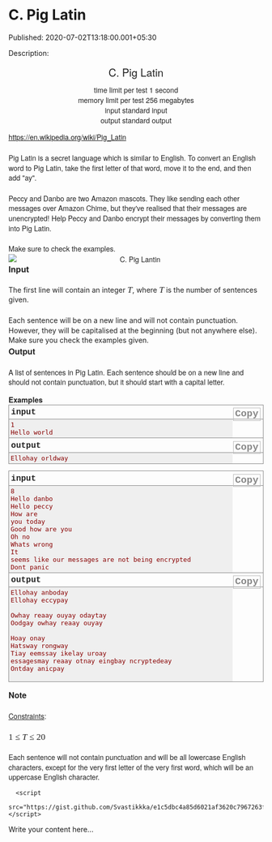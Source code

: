 # C. Pig Latin

Published: 2020-07-02T13:18:00.001+05:30

Description: 
      <div class="header" style="caret-color: rgb(34, 34, 34); color: #222222;
      font-family: &quot;Helvetica Neue&quot;, Helvetica, Arial, sans-serif; font-size:
      14px; margin: 0px 0px 1em; padding: 0px; text-align: center; text-size-adjust:
      auto;"><div class="title" style="font-size: 21px; margin: 0px 0px 0.5em; padding:
      0px;">C. Pig Latin</div><div class="time-limit" style="margin: 0px auto; padding:
      0px;"><div class="property-title" style="display: inline; margin: 0px; padding: 0px 4px
      0px 0px;">time limit per test</div>1 second</div><div class="memory-limit"
      style="margin: 0px auto; padding: 0px;"><div class="property-title" style="display:
      inline; margin: 0px; padding: 0px 4px 0px 0px;">memory limit per test</div>256
      megabytes</div><div class="input-file" style="margin: 0px auto; padding:
      0px;"><div class="property-title" style="display: inline; margin: 0px; padding: 0px 4px
      0px 0px;">input</div>standard input</div><div class="output-file"
      style="margin: 0px auto; padding: 0px;"><div class="property-title" style="display:
      inline; margin: 0px; padding: 0px 4px 0px 0px;">output</div>standard
      output</div></div><div style="caret-color: rgb(34, 34, 34); color: #222222;
      font-family: &quot;Helvetica Neue&quot;, Helvetica, Arial, sans-serif; font-size:
      14px; margin: 0px; padding: 0px; text-size-adjust: auto;"><p style="font-size: 1em;
      line-height: 1.4em; margin: 0px 0px 1em !important; padding: 0px;"><a
      href="https://en.wikipedia.org/wiki/Pig_Latin" style="color: #4d87c7; text-decoration-line:
      none;">https://en.wikipedia.org/wiki/Pig_Latin</a></p><p style="font-size:
      1em; line-height: 1.4em; margin: 1.5em 0px 0px; padding: 0px;">Pig Latin is a secret
      language which is similar to English. To convert an English word to Pig Latin, take the first
      letter of that word, move it to the end, and then add "ay".</p><p style="font-size:
      1em; line-height: 1.4em; margin: 1.5em 0px 0px; padding: 0px;">Peccy and Danbo are two
      Amazon mascots. They like sending each other messages over Amazon Chime, but they've realised
      that their messages are unencrypted! Help Peccy and Danbo encrypt their messages by converting
      them into Pig Latin.<span
      class="Apple-converted-space">&nbsp;</span></p><p style="font-size: 1em;
      line-height: 1.4em; margin: 1.5em 0px 0px; padding: 0px;">Make sure to check the
      examples.</p><center><img alt="C. Pig Lantin" class="tex-graphics"
      src="https://espresso.codeforces.com/b6b777a587282111079103e0226e8f8343f4d6b8.png"
      style="border: 0px; display: block; margin: 0px; max-height: 100%; max-width: 100%;" title="C.
      Pig Lantin" /></center></div><div class="input-specification"
      style="caret-color: rgb(34, 34, 34); color: #222222; font-family: &quot;Helvetica
      Neue&quot;, Helvetica, Arial, sans-serif; font-size: 14px; margin: 0px; padding: 0px;
      text-size-adjust: auto;"><div class="section-title" style="font-size: 16.1px;
      font-weight: bold; margin: 0px; padding: 0px;">Input</div><p style="font-size:
      1em; line-height: 1.4em; margin: 1.5em 0px 0px; padding: 0px;">The first line will contain
      an integer<span class="Apple-converted-space">&nbsp;</span><span
      class="tex-span" style="font-family: &quot;times new roman&quot;, sans-serif;
      font-size: 17.5px; white-space: nowrap;"><i>T</i></span>, where<span
      class="Apple-converted-space">&nbsp;</span><span class="tex-span"
      style="font-family: &quot;times new roman&quot;, sans-serif; font-size: 17.5px;
      white-space: nowrap;"><i>T</i></span><span
      class="Apple-converted-space">&nbsp;</span>is the number of sentences
      given.<span class="Apple-converted-space">&nbsp;</span></p><p
      style="font-size: 1em; line-height: 1.4em; margin: 1.5em 0px 0px; padding: 0px;">Each
      sentence will be on a new line and will not contain punctuation. However, they will be
      capitalised at the beginning (but not anywhere else). Make sure you check the examples
      given.<span
      class="Apple-converted-space">&nbsp;</span></p></div><div
      class="output-specification" style="caret-color: rgb(34, 34, 34); color: #222222; font-family:
      &quot;Helvetica Neue&quot;, Helvetica, Arial, sans-serif; font-size: 14px; margin: 0px
      0px 1em; padding: 0px; text-size-adjust: auto;"><div class="section-title"
      style="font-size: 16.1px; font-weight: bold; margin: 0px; padding:
      0px;">Output</div><p style="font-size: 1em; line-height: 1.4em; margin: 1.5em 0px
      0px; padding: 0px;">A list of sentences in Pig Latin. Each sentence should be on a new line
      and should not contain punctuation, but it should start with a capital letter.<span
      class="Apple-converted-space">&nbsp;</span></p></div><div
      class="sample-tests" style="caret-color: rgb(34, 34, 34); color: #222222; font-family:
      Consolas, &quot;Lucida Console&quot;, &quot;Andale Mono&quot;,
      &quot;Bitstream Vera Sans Mono&quot;, &quot;Courier New&quot;, Courier;
      font-size: 0.9em; margin: 0px; padding: 0px; text-size-adjust: auto;"><div
      class="section-title" style="font-family: &quot;Helvetica Neue&quot;, Helvetica,
      Arial, sans-serif; font-size: 14.489999771118164px; font-weight: bold; margin: 0px; padding:
      0px;">Examples</div><div class="sample-test" style="margin: 0px; padding:
      0px;"><div class="input" style="border: 1px solid rgb(136, 136, 136); margin: 0px;
      padding: 0px;"><div class="title" style="border-bottom-color: rgb(136, 136, 136);
      border-bottom-style: solid; border-bottom-width: 1px; font-size: 1.3em; font-weight: bold;
      margin: 0px; padding: 0.25em; text-transform: lowercase;">input<div
      class="input-output-copier" data-clipboard-target="#id009324492888017143"
      id="id0005075874079501608" style="border: 1px solid rgb(185, 185, 185); color: rgb(136, 136,
      136) !important; cursor: pointer; float: right; font-size: 1.2rem; line-height: 1.1rem;
      margin: 1px; padding: 3px; text-transform: none;"
      title="Copy">Copy</div></div><pre id="id009324492888017143"
      style="background-color: #efefef; color: #880000; font-family: Consolas, &quot;Lucida
      Console&quot;, &quot;Andale Mono&quot;, &quot;Bitstream Vera Sans
      Mono&quot;, &quot;Courier New&quot;, Courier; font-size: 12.6px; line-height:
      1.25em; margin-bottom: 0px; margin-top: 0px; overflow-wrap: break-word; padding: 0.25em;
      white-space: pre-wrap;">1<br />Hello world<br /></pre></div><div
      class="output" style="border: 1px solid rgb(136, 136, 136); margin: 0px 0px 1em; padding: 0px;
      position: relative; top: -1px;"><div class="title" style="border-bottom-color: rgb(136,
      136, 136); border-bottom-style: solid; border-bottom-width: 1px; font-size: 1.3em;
      font-weight: bold; margin: 0px; padding: 0.25em; text-transform: lowercase;">output<div
      class="input-output-copier" data-clipboard-target="#id008234679533821785"
      id="id0008022832545212277" style="border: 1px solid rgb(185, 185, 185); color: rgb(136, 136,
      136) !important; cursor: pointer; float: right; font-size: 1.2rem; line-height: 1.1rem;
      margin: 1px; padding: 3px; text-transform: none;"
      title="Copy">Copy</div></div><pre id="id008234679533821785"
      style="background-color: #efefef; color: #880000; font-family: Consolas, &quot;Lucida
      Console&quot;, &quot;Andale Mono&quot;, &quot;Bitstream Vera Sans
      Mono&quot;, &quot;Courier New&quot;, Courier; font-size: 12.6px; line-height:
      1.25em; margin-bottom: 0px; margin-top: 0px; overflow-wrap: break-word; padding: 0.25em;
      white-space: pre-wrap;">Ellohay orldway <br /></pre></div><div
      class="input" style="border: 1px solid rgb(136, 136, 136); margin: 0px; padding:
      0px;"><div class="title" style="border-bottom-color: rgb(136, 136, 136);
      border-bottom-style: solid; border-bottom-width: 1px; font-size: 1.3em; font-weight: bold;
      margin: 0px; padding: 0.25em; text-transform: lowercase;">input<div
      class="input-output-copier" data-clipboard-target="#id006253281629348914"
      id="id003210644670796604" style="border: 1px solid rgb(185, 185, 185); color: rgb(136, 136,
      136) !important; cursor: pointer; float: right; font-size: 1.2rem; line-height: 1.1rem;
      margin: 1px; padding: 3px; text-transform: none;"
      title="Copy">Copy</div></div><pre id="id006253281629348914"
      style="background-color: #efefef; color: #880000; font-family: Consolas, &quot;Lucida
      Console&quot;, &quot;Andale Mono&quot;, &quot;Bitstream Vera Sans
      Mono&quot;, &quot;Courier New&quot;, Courier; font-size: 12.6px; line-height:
      1.25em; margin-bottom: 0px; margin-top: 0px; overflow-wrap: break-word; padding: 0.25em;
      white-space: pre-wrap;">8<br />Hello danbo<br />Hello peccy<br />How are
      you today<br />Good how are you<br />Oh no<br />Whats wrong<br />It
      seems like our messages are not being encrypted<br />Dont panic<br
      /></pre></div><div class="output" style="border: 1px solid rgb(136, 136,
      136); margin: 0px 0px 1em; padding: 0px; position: relative; top: -1px;"><div
      class="title" style="border-bottom-color: rgb(136, 136, 136); border-bottom-style: solid;
      border-bottom-width: 1px; font-size: 1.3em; font-weight: bold; margin: 0px; padding: 0.25em;
      text-transform: lowercase;">output<div class="input-output-copier"
      data-clipboard-target="#id009546655459654714" id="id006286407089551603" style="border: 1px
      solid rgb(185, 185, 185); color: rgb(136, 136, 136) !important; cursor: pointer; float: right;
      font-size: 1.2rem; line-height: 1.1rem; margin: 1px; padding: 3px; text-transform: none;"
      title="Copy">Copy</div></div><pre id="id009546655459654714"
      style="background-color: #efefef; color: #880000; font-family: Consolas, &quot;Lucida
      Console&quot;, &quot;Andale Mono&quot;, &quot;Bitstream Vera Sans
      Mono&quot;, &quot;Courier New&quot;, Courier; font-size: 12.6px; line-height:
      1.25em; margin-bottom: 0px; margin-top: 0px; overflow-wrap: break-word; padding: 0.25em;
      white-space: pre-wrap;">Ellohay anboday <br />Ellohay eccypay <br />Owhay reaay
      ouyay odaytay <br />Oodgay owhay reaay ouyay <br />Hoay onay <br />Hatsway
      rongway <br />Tiay eemssay ikelay uroay essagesmay reaay otnay eingbay ncryptedeay
      <br />Ontday anicpay <br /></pre></div></div></div><div
      class="note" style="caret-color: rgb(34, 34, 34); color: #222222; font-family:
      &quot;Helvetica Neue&quot;, Helvetica, Arial, sans-serif; font-size: 14px; margin:
      0px; padding: 0px; text-size-adjust: auto;"><div class="section-title" style="font-size:
      16.1px; font-weight: bold; margin: 0px; padding: 0px;">Note</div><p
      style="font-size: 1em; line-height: 1.4em; margin: 1.5em 0px 0px; padding: 0px;"><span
      class="tex-font-style-underline" style="text-decoration-line:
      underline;">Constraints</span>:</p><p style="font-size: 1em; line-height:
      1.4em; margin: 1.5em 0px 0px; padding: 0px;"><span class="tex-span" style="font-family:
      &quot;times new roman&quot;, sans-serif; font-size: 17.5px; white-space: nowrap;">1
      ≤ <i>T</i> ≤ 20</span></p><p style="font-size: 1em; line-height:
      1.4em; margin: 1.5em 0px 0px; padding: 0px;">Each sentence will not contain punctuation and
      will be all lowercase English characters, except for the very first letter of the very first
      word, which will be an uppercase English character.</p></div>


      <script
      src="https://gist.github.com/Svastikkka/e1c5dbc4a85d6021af3620c7967263f2.js"></script>

Write your content here...